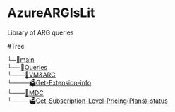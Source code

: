 # AzureARGIsLit
Library of ARG queries 

#Tree

└─[📁main](https://github.com/pate0423/AzureARGIsLit/tree/main) <br>
  └──[📂Queries](https://github.com/pate0423/AzureARGIsLit/tree/main/Queries) <br>
    └───[📂VM&ARC](https://github.com/pate0423/AzureARGIsLit/tree/main/Queries/VM%26ARC) <br>
        └────[🗳️Get-Extension-info](https://github.com/pate0423/AzureARGIsLit/blob/main/Queries/VM%26ARC/Get-Extension-info) <br>
    └───[📂MDC](https://github.com/pate0423/AzureARGIsLit/tree/main/Queries/mcd) <br>
        └────[🗳️Get-Subscription-Level-Pricing(Plans)-status](Queries/MDC/Get-Subscription-Level-Pricing(Plans)-status)
 